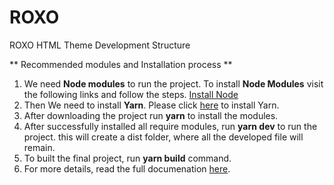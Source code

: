 # ROXO
ROXO HTML Theme Development Structure


** Recommended modules and Installation process ** 
1. We need **Node modules** to run the project. To install **Node Modules** visit the following links and follow the steps. [Install Node](https://nodejs.org/en/)
2. Then We need to install **Yarn**. Please click [here](https://yarnpkg.com/getting-started/install) to install Yarn.
3. After downloading the project run **yarn** to install the modules.
4. After successfully installed all require modules, run **yarn dev** to run the project. this will create a dist folder, where all the developed file will remain.
5. To built the final project, run **yarn build** command.
6. For more details, read the full documenation [here](https://documentation.staticmania.com/docs/roxo/).